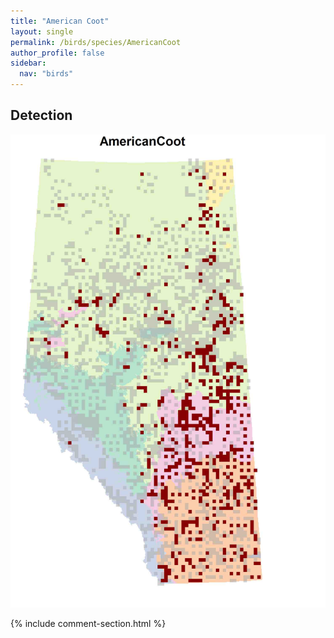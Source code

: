 ```yaml
---
title: "American Coot"
layout: single
permalink: /birds/species/AmericanCoot
author_profile: false
sidebar:
  nav: "birds"
---
```


<h2>Detection</h2>

![](/assets/images/birds/AmericanCoot/det.jpg)

{% include comment-section.html %}

